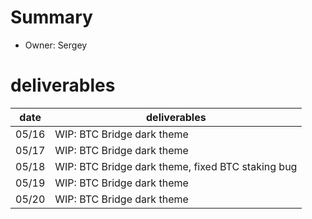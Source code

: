 # Summary
* Owner: Sergey

# deliverables
| date  | deliverables |
|--- | ---|
| 05/16  | WIP: BTC Bridge dark theme |
| 05/17  | WIP: BTC Bridge dark theme |
| 05/18  | WIP: BTC Bridge dark theme, fixed BTC staking bug |
| 05/19  | WIP: BTC Bridge dark theme |
| 05/20  | WIP: BTC Bridge dark theme |